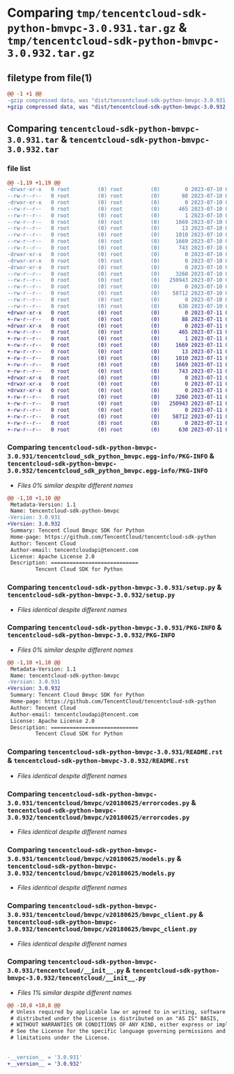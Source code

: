 # Comparing `tmp/tencentcloud-sdk-python-bmvpc-3.0.931.tar.gz` & `tmp/tencentcloud-sdk-python-bmvpc-3.0.932.tar.gz`

## filetype from file(1)

```diff
@@ -1 +1 @@
-gzip compressed data, was "dist/tencentcloud-sdk-python-bmvpc-3.0.931.tar", last modified: Mon Jul 10 00:31:28 2023, max compression
+gzip compressed data, was "dist/tencentcloud-sdk-python-bmvpc-3.0.932.tar", last modified: Tue Jul 11 00:31:49 2023, max compression
```

## Comparing `tencentcloud-sdk-python-bmvpc-3.0.931.tar` & `tencentcloud-sdk-python-bmvpc-3.0.932.tar`

### file list

```diff
@@ -1,19 +1,19 @@
-drwxr-xr-x   0 root         (0) root         (0)        0 2023-07-10 00:31:28.000000 tencentcloud-sdk-python-bmvpc-3.0.931/
--rw-r--r--   0 root         (0) root         (0)       88 2023-07-10 00:31:28.000000 tencentcloud-sdk-python-bmvpc-3.0.931/setup.cfg
-drwxr-xr-x   0 root         (0) root         (0)        0 2023-07-10 00:31:28.000000 tencentcloud-sdk-python-bmvpc-3.0.931/tencentcloud_sdk_python_bmvpc.egg-info/
--rw-r--r--   0 root         (0) root         (0)      465 2023-07-10 00:31:28.000000 tencentcloud-sdk-python-bmvpc-3.0.931/tencentcloud_sdk_python_bmvpc.egg-info/SOURCES.txt
--rw-r--r--   0 root         (0) root         (0)        1 2023-07-10 00:31:28.000000 tencentcloud-sdk-python-bmvpc-3.0.931/tencentcloud_sdk_python_bmvpc.egg-info/dependency_links.txt
--rw-r--r--   0 root         (0) root         (0)     1669 2023-07-10 00:31:28.000000 tencentcloud-sdk-python-bmvpc-3.0.931/tencentcloud_sdk_python_bmvpc.egg-info/PKG-INFO
--rw-r--r--   0 root         (0) root         (0)       13 2023-07-10 00:31:28.000000 tencentcloud-sdk-python-bmvpc-3.0.931/tencentcloud_sdk_python_bmvpc.egg-info/top_level.txt
--rw-r--r--   0 root         (0) root         (0)     1010 2023-07-10 00:31:28.000000 tencentcloud-sdk-python-bmvpc-3.0.931/setup.py
--rw-r--r--   0 root         (0) root         (0)     1669 2023-07-10 00:31:28.000000 tencentcloud-sdk-python-bmvpc-3.0.931/PKG-INFO
--rw-r--r--   0 root         (0) root         (0)      743 2023-07-10 00:31:28.000000 tencentcloud-sdk-python-bmvpc-3.0.931/README.rst
-drwxr-xr-x   0 root         (0) root         (0)        0 2023-07-10 00:31:28.000000 tencentcloud-sdk-python-bmvpc-3.0.931/tencentcloud/
-drwxr-xr-x   0 root         (0) root         (0)        0 2023-07-10 00:31:28.000000 tencentcloud-sdk-python-bmvpc-3.0.931/tencentcloud/bmvpc/
-drwxr-xr-x   0 root         (0) root         (0)        0 2023-07-10 00:31:28.000000 tencentcloud-sdk-python-bmvpc-3.0.931/tencentcloud/bmvpc/v20180625/
--rw-r--r--   0 root         (0) root         (0)     3260 2023-07-10 00:31:28.000000 tencentcloud-sdk-python-bmvpc-3.0.931/tencentcloud/bmvpc/v20180625/errorcodes.py
--rw-r--r--   0 root         (0) root         (0)   250943 2023-07-10 00:31:28.000000 tencentcloud-sdk-python-bmvpc-3.0.931/tencentcloud/bmvpc/v20180625/models.py
--rw-r--r--   0 root         (0) root         (0)        0 2023-07-10 00:31:28.000000 tencentcloud-sdk-python-bmvpc-3.0.931/tencentcloud/bmvpc/v20180625/__init__.py
--rw-r--r--   0 root         (0) root         (0)    58712 2023-07-10 00:31:28.000000 tencentcloud-sdk-python-bmvpc-3.0.931/tencentcloud/bmvpc/v20180625/bmvpc_client.py
--rw-r--r--   0 root         (0) root         (0)        0 2023-07-10 00:31:28.000000 tencentcloud-sdk-python-bmvpc-3.0.931/tencentcloud/bmvpc/__init__.py
--rw-r--r--   0 root         (0) root         (0)      630 2023-07-10 00:31:28.000000 tencentcloud-sdk-python-bmvpc-3.0.931/tencentcloud/__init__.py
+drwxr-xr-x   0 root         (0) root         (0)        0 2023-07-11 00:31:49.000000 tencentcloud-sdk-python-bmvpc-3.0.932/
+-rw-r--r--   0 root         (0) root         (0)       88 2023-07-11 00:31:49.000000 tencentcloud-sdk-python-bmvpc-3.0.932/setup.cfg
+drwxr-xr-x   0 root         (0) root         (0)        0 2023-07-11 00:31:49.000000 tencentcloud-sdk-python-bmvpc-3.0.932/tencentcloud_sdk_python_bmvpc.egg-info/
+-rw-r--r--   0 root         (0) root         (0)      465 2023-07-11 00:31:49.000000 tencentcloud-sdk-python-bmvpc-3.0.932/tencentcloud_sdk_python_bmvpc.egg-info/SOURCES.txt
+-rw-r--r--   0 root         (0) root         (0)        1 2023-07-11 00:31:49.000000 tencentcloud-sdk-python-bmvpc-3.0.932/tencentcloud_sdk_python_bmvpc.egg-info/dependency_links.txt
+-rw-r--r--   0 root         (0) root         (0)     1669 2023-07-11 00:31:49.000000 tencentcloud-sdk-python-bmvpc-3.0.932/tencentcloud_sdk_python_bmvpc.egg-info/PKG-INFO
+-rw-r--r--   0 root         (0) root         (0)       13 2023-07-11 00:31:49.000000 tencentcloud-sdk-python-bmvpc-3.0.932/tencentcloud_sdk_python_bmvpc.egg-info/top_level.txt
+-rw-r--r--   0 root         (0) root         (0)     1010 2023-07-11 00:31:49.000000 tencentcloud-sdk-python-bmvpc-3.0.932/setup.py
+-rw-r--r--   0 root         (0) root         (0)     1669 2023-07-11 00:31:49.000000 tencentcloud-sdk-python-bmvpc-3.0.932/PKG-INFO
+-rw-r--r--   0 root         (0) root         (0)      743 2023-07-11 00:31:49.000000 tencentcloud-sdk-python-bmvpc-3.0.932/README.rst
+drwxr-xr-x   0 root         (0) root         (0)        0 2023-07-11 00:31:49.000000 tencentcloud-sdk-python-bmvpc-3.0.932/tencentcloud/
+drwxr-xr-x   0 root         (0) root         (0)        0 2023-07-11 00:31:49.000000 tencentcloud-sdk-python-bmvpc-3.0.932/tencentcloud/bmvpc/
+drwxr-xr-x   0 root         (0) root         (0)        0 2023-07-11 00:31:49.000000 tencentcloud-sdk-python-bmvpc-3.0.932/tencentcloud/bmvpc/v20180625/
+-rw-r--r--   0 root         (0) root         (0)     3260 2023-07-11 00:31:49.000000 tencentcloud-sdk-python-bmvpc-3.0.932/tencentcloud/bmvpc/v20180625/errorcodes.py
+-rw-r--r--   0 root         (0) root         (0)   250943 2023-07-11 00:31:49.000000 tencentcloud-sdk-python-bmvpc-3.0.932/tencentcloud/bmvpc/v20180625/models.py
+-rw-r--r--   0 root         (0) root         (0)        0 2023-07-11 00:31:49.000000 tencentcloud-sdk-python-bmvpc-3.0.932/tencentcloud/bmvpc/v20180625/__init__.py
+-rw-r--r--   0 root         (0) root         (0)    58712 2023-07-11 00:31:49.000000 tencentcloud-sdk-python-bmvpc-3.0.932/tencentcloud/bmvpc/v20180625/bmvpc_client.py
+-rw-r--r--   0 root         (0) root         (0)        0 2023-07-11 00:31:49.000000 tencentcloud-sdk-python-bmvpc-3.0.932/tencentcloud/bmvpc/__init__.py
+-rw-r--r--   0 root         (0) root         (0)      630 2023-07-11 00:31:49.000000 tencentcloud-sdk-python-bmvpc-3.0.932/tencentcloud/__init__.py
```

### Comparing `tencentcloud-sdk-python-bmvpc-3.0.931/tencentcloud_sdk_python_bmvpc.egg-info/PKG-INFO` & `tencentcloud-sdk-python-bmvpc-3.0.932/tencentcloud_sdk_python_bmvpc.egg-info/PKG-INFO`

 * *Files 0% similar despite different names*

```diff
@@ -1,10 +1,10 @@
 Metadata-Version: 1.1
 Name: tencentcloud-sdk-python-bmvpc
-Version: 3.0.931
+Version: 3.0.932
 Summary: Tencent Cloud Bmvpc SDK for Python
 Home-page: https://github.com/TencentCloud/tencentcloud-sdk-python
 Author: Tencent Cloud
 Author-email: tencentcloudapi@tencent.com
 License: Apache License 2.0
 Description: ============================
         Tencent Cloud SDK for Python
```

### Comparing `tencentcloud-sdk-python-bmvpc-3.0.931/setup.py` & `tencentcloud-sdk-python-bmvpc-3.0.932/setup.py`

 * *Files identical despite different names*

### Comparing `tencentcloud-sdk-python-bmvpc-3.0.931/PKG-INFO` & `tencentcloud-sdk-python-bmvpc-3.0.932/PKG-INFO`

 * *Files 0% similar despite different names*

```diff
@@ -1,10 +1,10 @@
 Metadata-Version: 1.1
 Name: tencentcloud-sdk-python-bmvpc
-Version: 3.0.931
+Version: 3.0.932
 Summary: Tencent Cloud Bmvpc SDK for Python
 Home-page: https://github.com/TencentCloud/tencentcloud-sdk-python
 Author: Tencent Cloud
 Author-email: tencentcloudapi@tencent.com
 License: Apache License 2.0
 Description: ============================
         Tencent Cloud SDK for Python
```

### Comparing `tencentcloud-sdk-python-bmvpc-3.0.931/README.rst` & `tencentcloud-sdk-python-bmvpc-3.0.932/README.rst`

 * *Files identical despite different names*

### Comparing `tencentcloud-sdk-python-bmvpc-3.0.931/tencentcloud/bmvpc/v20180625/errorcodes.py` & `tencentcloud-sdk-python-bmvpc-3.0.932/tencentcloud/bmvpc/v20180625/errorcodes.py`

 * *Files identical despite different names*

### Comparing `tencentcloud-sdk-python-bmvpc-3.0.931/tencentcloud/bmvpc/v20180625/models.py` & `tencentcloud-sdk-python-bmvpc-3.0.932/tencentcloud/bmvpc/v20180625/models.py`

 * *Files identical despite different names*

### Comparing `tencentcloud-sdk-python-bmvpc-3.0.931/tencentcloud/bmvpc/v20180625/bmvpc_client.py` & `tencentcloud-sdk-python-bmvpc-3.0.932/tencentcloud/bmvpc/v20180625/bmvpc_client.py`

 * *Files identical despite different names*

### Comparing `tencentcloud-sdk-python-bmvpc-3.0.931/tencentcloud/__init__.py` & `tencentcloud-sdk-python-bmvpc-3.0.932/tencentcloud/__init__.py`

 * *Files 1% similar despite different names*

```diff
@@ -10,8 +10,8 @@
 # Unless required by applicable law or agreed to in writing, software
 # distributed under the License is distributed on an "AS IS" BASIS,
 # WITHOUT WARRANTIES OR CONDITIONS OF ANY KIND, either express or implied.
 # See the License for the specific language governing permissions and
 # limitations under the License.
 
 
-__version__ = '3.0.931'
+__version__ = '3.0.932'
```

